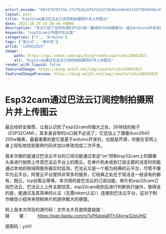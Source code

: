 ```yaml
---
arturl_encode: "68747470733a:2f2f626c6f672e6373646e2e6e65742f5048494c494353372f:61727469636c652f64657461696c732f313230393532383235"
layout: post
title: "Esp32cam通过巴法云订阅控制拍摄照片并上传图云"
date: 2021-10-25 15:38:44 +0800
description: "本文介绍了如何利用ESP32CAM（集成OV2640摄像头）通过Arduino开发进行远程控制。通过"
keywords: "esp32cam上传图片到云盘"
categories: ['C', 'Arduino']
tags: ['嵌入式', '单片机']
artid: "120952825"
image:
    path: https://api.vvhan.com/api/bing?rand=sj&artid=120952825
    alt: "Esp32cam通过巴法云订阅控制拍摄照片并上传图云"
render_with_liquid: false
featuredImage: https://bing.ee123.net/img/rand?artid=120952825
featuredImagePreview: https://bing.ee123.net/img/rand?artid=120952825
---
```


# Esp32cam通过巴法云订阅控制拍摄照片并上传图云

最近经好友推荐，让我认识到了esp32cam的强大之处，26块钱的板子（ESP32CAM），其本身自带的io口就不必说了，它还加上了摄像头ov2640 200w像素，最最重要的是它是基于arduino开发的，也就是开源，你能在官网上身上轻松地找到案例代码并加以修改完成二次开发。

我本次做的是通过巴法云平台的订阅功能通过发送“on”控制esp32cam上的摄像头来进行拍照上传至巴法云平台上的图云，在单片机未收到订阅主题的消息时则能通过本地的局域网服务器实时监测。巴法云又是一个极为经典的云平台，尽管不像华为云平台，阿里云平台提供非常多的服务，它经典之处在于简洁且一般该有的都有，图云，tcp创客云等等。本次用的是巴法云的订阅功能，单片机esp32cam订阅巴法云，巴法云上上传主题信息，esp32cam收到后进行判断执行操作，值得说的是，能通过及其简单的认证（无需token认证））连接到巴法云平台，这对于制作微信小程序来控制单片机提供极大的便捷。

附上我本次项目的源代码：文件太大百度网盘链接：链        接：        https://pan.baidu.com/s/1vP6aiqlaRTh34vrw32qUHQ
  
提取码：yzh1